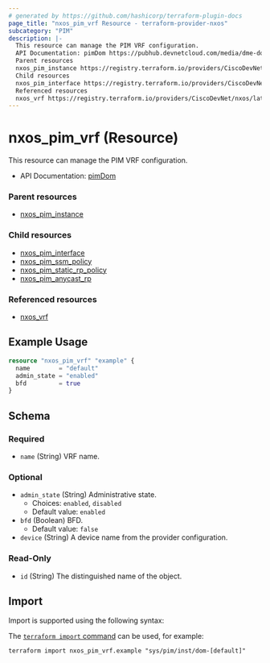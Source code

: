 ```yaml
---
# generated by https://github.com/hashicorp/terraform-plugin-docs
page_title: "nxos_pim_vrf Resource - terraform-provider-nxos"
subcategory: "PIM"
description: |-
  This resource can manage the PIM VRF configuration.
  API Documentation: pimDom https://pubhub.devnetcloud.com/media/dme-docs-10-2-2/docs/Layer%203/pim:Dom/
  Parent resources
  nxos_pim_instance https://registry.terraform.io/providers/CiscoDevNet/nxos/latest/docs/resources/pim_instance
  Child resources
  nxos_pim_interface https://registry.terraform.io/providers/CiscoDevNet/nxos/latest/docs/resources/pim_interfacenxos_pim_ssm_policy https://registry.terraform.io/providers/CiscoDevNet/nxos/latest/docs/resources/pim_ssm_policynxos_pim_static_rp_policy https://registry.terraform.io/providers/CiscoDevNet/nxos/latest/docs/resources/pim_static_rp_policynxos_pim_anycast_rp https://registry.terraform.io/providers/CiscoDevNet/nxos/latest/docs/resources/pim_anycast_rp
  Referenced resources
  nxos_vrf https://registry.terraform.io/providers/CiscoDevNet/nxos/latest/docs/resources/vrf
---
```


# nxos_pim_vrf (Resource)

This resource can manage the PIM VRF configuration.

- API Documentation: [pimDom](https://pubhub.devnetcloud.com/media/dme-docs-10-2-2/docs/Layer%203/pim:Dom/)

### Parent resources

- [nxos_pim_instance](https://registry.terraform.io/providers/CiscoDevNet/nxos/latest/docs/resources/pim_instance)

### Child resources

- [nxos_pim_interface](https://registry.terraform.io/providers/CiscoDevNet/nxos/latest/docs/resources/pim_interface)
- [nxos_pim_ssm_policy](https://registry.terraform.io/providers/CiscoDevNet/nxos/latest/docs/resources/pim_ssm_policy)
- [nxos_pim_static_rp_policy](https://registry.terraform.io/providers/CiscoDevNet/nxos/latest/docs/resources/pim_static_rp_policy)
- [nxos_pim_anycast_rp](https://registry.terraform.io/providers/CiscoDevNet/nxos/latest/docs/resources/pim_anycast_rp)

### Referenced resources

- [nxos_vrf](https://registry.terraform.io/providers/CiscoDevNet/nxos/latest/docs/resources/vrf)

## Example Usage

```terraform
resource "nxos_pim_vrf" "example" {
  name        = "default"
  admin_state = "enabled"
  bfd         = true
}
```

<!-- schema generated by tfplugindocs -->
## Schema

### Required

- `name` (String) VRF name.

### Optional

- `admin_state` (String) Administrative state.
  - Choices: `enabled`, `disabled`
  - Default value: `enabled`
- `bfd` (Boolean) BFD.
  - Default value: `false`
- `device` (String) A device name from the provider configuration.

### Read-Only

- `id` (String) The distinguished name of the object.

## Import

Import is supported using the following syntax:

The [`terraform import` command](https://developer.hashicorp.com/terraform/cli/commands/import) can be used, for example:

```shell
terraform import nxos_pim_vrf.example "sys/pim/inst/dom-[default]"
```
